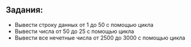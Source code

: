 ## Задания:
* Вывести строку данных от 1 до 50 с помощью цикла
* Вывести числа от 50 до 25 с помощью цикла
* Вывести все нечетные числа от 2500 до 3000 с помощью цикла

